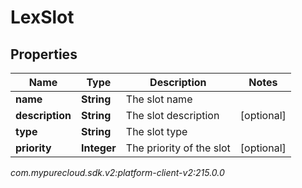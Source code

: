 # LexSlot


## Properties

| Name | Type | Description | Notes |
| ------------ | ------------- | ------------- | ------------- |
| **name** | **String** | The slot name |  |
| **description** | **String** | The slot description |  [optional] |
| **type** | **String** | The slot type |  |
| **priority** | **Integer** | The priority of the slot |  [optional] |




_com.mypurecloud.sdk.v2:platform-client-v2:215.0.0_
